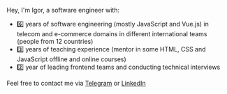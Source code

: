 Hey,
I'm Igor, a software engineer with:
- 6️⃣ years of software engineering (mostly JavaScript and Vue.js) in telecom and e-commerce domains in different international teams (people from 12 countries)
- 3️⃣ years of teaching experience (mentor in some HTML, CSS and JavaScript offline and online courses)
- 2️⃣ year of leading frontend teams and conducting technical interviews

Feel free to contact me via [Telegram](https://t.me/kostrubinio) or [LinkedIn](https://www.linkedin.com/in/kostrubinio) 
